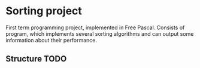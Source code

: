 Sorting project
===============

First term programming project, implemented in Free Pascal.
Consists of program, which implements several sorting algorithms and can output some information about their performance.

## Structure **TODO**
